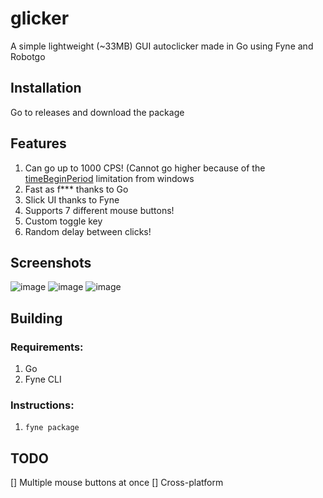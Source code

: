 # glicker
A simple lightweight (~33MB) GUI autoclicker made in Go using Fyne and Robotgo

## Installation
Go to releases and download the package

## Features
1. Can go up to 1000 CPS! (Cannot go higher because of the [timeBeginPeriod](https://learn.microsoft.com/en-us/windows/win32/api/timeapi/nf-timeapi-timebeginperiod) limitation from windows
2. Fast as f*** thanks to Go
3. Slick UI thanks to Fyne
4. Supports 7 different mouse buttons!
5. Custom toggle key
7. Random delay between clicks!

## Screenshots
![image](https://github.com/checkm4ted/glicker/assets/146487129/87201028-bb99-46dd-9778-fec7b0f92c70)
![image](https://github.com/checkm4ted/glicker/assets/146487129/bbae80eb-e61e-4d31-a691-b11f54237800)
![image](https://github.com/checkm4ted/glicker/assets/146487129/cad5dc88-9f99-41a3-b380-8fdaa635b73a)

## Building
### Requirements:
1. Go
2. Fyne CLI

### Instructions:
1. `fyne package`

## TODO
[] Multiple mouse buttons at once
[] Cross-platform
